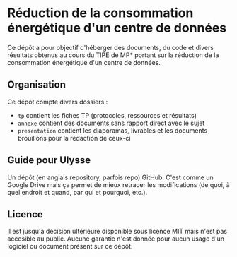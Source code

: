 # Réduction de la consommation énergétique d'un centre de données

Ce dépôt a pour objectif d'héberger des documents, du code et divers résultats obtenus au cours du TIPE de MP* portant sur la réduction de la consommation énergétique d'un centre de données.

## Organisation

Ce dépôt compte divers dossiers :
 - `tp` contient les fiches TP (protocoles, ressources et résultats)
 - `annexe` contient des documents sans rapport direct avec le sujet
 - `presentation` contient les diaporamas, livrables et les documents brouillons pour la rédaction de ceux-ci 

## Guide pour Ulysse

Un dépôt (en anglais repository, parfois repo) GitHub. C'est comme un Google Drive mais ça permet de mieux retracer les modifications (de quoi, à quel endroit et quand, par qui et pourquoi, etc.).

## Licence

Il est jusqu'à décision ultérieure disponible sous licence MIT mais n'est pas accesible au public. Aucune garantie n'est donnée pour aucun usage d'un logiciel ou document présent sur ce dépôt.
